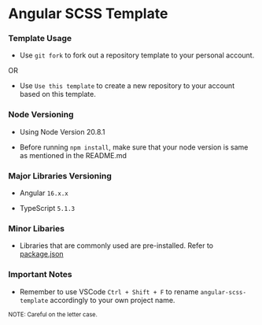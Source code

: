 # Angular SCSS Template

### Template Usage
* Use `git fork` to fork out a repository template to your personal account.

OR

* Use `Use this template` to create a new repository to your account based on this template.

### Node Versioning
* Using Node Version 20.8.1

* Before running `npm install`, make sure that your node version is same as mentioned in the README.md

### Major Libraries Versioning
* Angular `16.x.x`

* TypeScript `5.1.3`

### Minor Libaries
* Libraries that are commonly used are pre-installed. Refer to [package.json](https://github.com/57-Codebox/Angular-SCSS/blob/master/package.json)

### Important Notes
* Remember to use VSCode `Ctrl + Shift + F` to rename `angular-scss-template` accordingly to your own project name. 

<sup>NOTE: Careful on the letter case.</sup>
